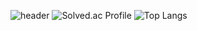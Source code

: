 ![header](https://capsule-render.vercel.app/api?type=waving&color=gradient&height=300&section=header&text=HeHelee%20&fontSize=90)
![Solved.ac Profile](http://mazassumnida.wtf/api/generate_badge?boj=selly3109)
![Top Langs](https://github-readme-stats.vercel.app/api/top-langs/?username=HeHelee&layout=compact&theme=Demo)
